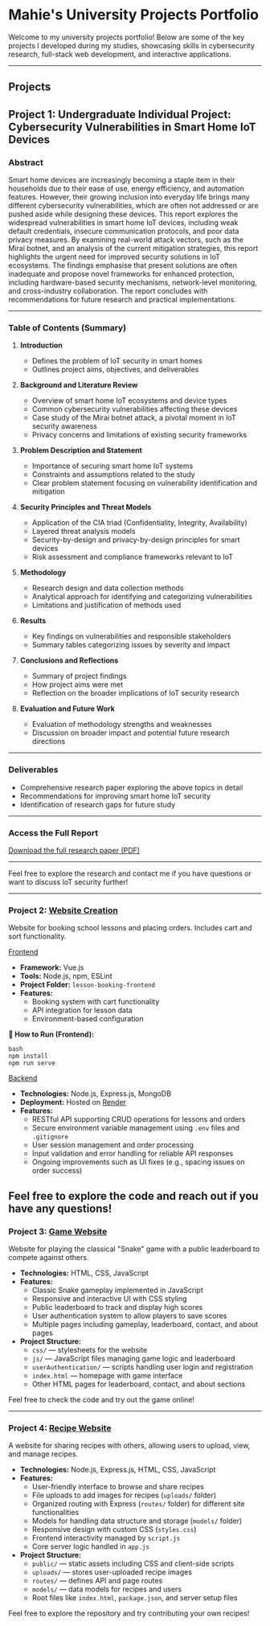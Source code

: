 # Mahie's University Projects Portfolio

Welcome to my university projects portfolio! Below are some of the key projects I developed during my studies, showcasing skills in cybersecurity research, full-stack web development, and interactive applications.

---

## Projects

## Project 1: Undergraduate Individual Project: Cybersecurity Vulnerabilities in Smart Home IoT Devices

### Abstract  
Smart home devices are increasingly becoming a staple item in their households due
to their ease of use, energy efficiency, and automation features. However, their
growing inclusion into everyday life brings many different cybersecurity
vulnerabilities, which are often not addressed or are pushed aside while designing
these devices. This report explores the widespread vulnerabilities in smart home IoT
devices, including weak default credentials, insecure communication protocols, and
poor data privacy measures. By examining real-world attack vectors, such as the
Mirai botnet, and an analysis of the current mitigation strategies, this report highlights
the urgent need for improved security solutions in IoT ecosystems. The findings
emphasise that present solutions are often inadequate and propose novel
frameworks for enhanced protection, including hardware-based security
mechanisms, network-level monitoring, and cross-industry collaboration. The report
concludes with recommendations for future research and practical implementations. 

---

### Table of Contents (Summary)

1. **Introduction**  
   - Defines the problem of IoT security in smart homes  
   - Outlines project aims, objectives, and deliverables  

2. **Background and Literature Review**  
   - Overview of smart home IoT ecosystems and device types  
   - Common cybersecurity vulnerabilities affecting these devices  
   - Case study of the Mirai botnet attack, a pivotal moment in IoT security awareness  
   - Privacy concerns and limitations of existing security frameworks  

3. **Problem Description and Statement**  
   - Importance of securing smart home IoT systems  
   - Constraints and assumptions related to the study  
   - Clear problem statement focusing on vulnerability identification and mitigation  

4. **Security Principles and Threat Models**  
   - Application of the CIA triad (Confidentiality, Integrity, Availability)  
   - Layered threat analysis models  
   - Security-by-design and privacy-by-design principles for smart devices  
   - Risk assessment and compliance frameworks relevant to IoT  

5. **Methodology**  
   - Research design and data collection methods  
   - Analytical approach for identifying and categorizing vulnerabilities  
   - Limitations and justification of methods used  

6. **Results**  
   - Key findings on vulnerabilities and responsible stakeholders  
   - Summary tables categorizing issues by severity and impact  

7. **Conclusions and Reflections**  
   - Summary of project findings  
   - How project aims were met  
   - Reflection on the broader implications of IoT security research  

8. **Evaluation and Future Work**  
   - Evaluation of methodology strengths and weaknesses  
   - Discussion on broader impact and potential future research directions  

---

### Deliverables  
- Comprehensive research paper exploring the above topics in detail  
- Recommendations for improving smart home IoT security  
- Identification of research gaps for future study  

---

### Access the Full Report  
[Download the full research paper (PDF)](https://github.com/Mahie786/portfolio/blob/main/MIDDLESEX%20UNIVERSITY.pdf)  

---

Feel free to explore the research and contact me if you have questions or want to discuss IoT security further!

---

### Project 2: [Website Creation](https://github.com/Mahie786/school-lessons)

Website for booking school lessons and placing orders. Includes cart and sort functionality.

[Frontend](https://github.com/Mahie786/school-lessons)
- **Framework:** Vue.js  
- **Tools:** Node.js, npm, ESLint  
- **Project Folder:** `lesson-booking-frontend`  
- **Features:**
  - Booking system with cart functionality
  - API integration for lesson data
  - Environment-based configuration

**🔧 How to Run (Frontend):**
```
bash
npm install
npm run serve
```

[Backend](https://github.com/Mahie786/lesson-booking-backend)
- **Technologies:** Node.js, Express.js, MongoDB  
- **Deployment:** Hosted on [Render](https://render.com)  
- **Features:**
  - RESTful API supporting CRUD operations for lessons and orders
  - Secure environment variable management using `.env` files and `.gitignore`
  - User session management and order processing
  - Input validation and error handling for reliable API responses
  - Ongoing improvements such as UI fixes (e.g., spacing issues on order success)

Feel free to explore the code and reach out if you have any questions!
---

### Project 3: [Game Website](https://github.com/Mahie786/portfolio/tree/main/gameJS)

Website for playing the classical "Snake" game with a public leaderboard to compete against others.

- **Technologies:** HTML, CSS, JavaScript  
- **Features:**
  - Classic Snake gameplay implemented in JavaScript
  - Responsive and interactive UI with CSS styling
  - Public leaderboard to track and display high scores
  - User authentication system to allow players to save scores
  - Multiple pages including gameplay, leaderboard, contact, and about pages
- **Project Structure:**
  - `css/` — stylesheets for the website
  - `js/` — JavaScript files managing game logic and leaderboard
  - `userAuthentication/` — scripts handling user login and registration
  - `index.html` — homepage with game interface
  - Other HTML pages for leaderboard, contact, and about sections

Feel free to check the code and try out the game online!


---
### Project 4: [Recipe Website](https://github.com/Mahie786/portfolio/tree/main/Recipe/Recipe)

A website for sharing recipes with others, allowing users to upload, view, and manage recipes.

- **Technologies:** Node.js, Express.js, HTML, CSS, JavaScript  
- **Features:**
  - User-friendly interface to browse and share recipes
  - File uploads to add images for recipes (`uploads/` folder)
  - Organized routing with Express (`routes/` folder) for different site functionalities
  - Models for handling data structure and storage (`models/` folder)
  - Responsive design with custom CSS (`styles.css`)
  - Frontend interactivity managed by `script.js`
  - Core server logic handled in `app.js`
- **Project Structure:**
  - `public/` — static assets including CSS and client-side scripts
  - `uploads/` — stores user-uploaded recipe images
  - `routes/` — defines API and page routes
  - `models/` — data models for recipes and users
  - Root files like `index.html`, `package.json`, and server setup files

Feel free to explore the repository and try contributing your own recipes!

